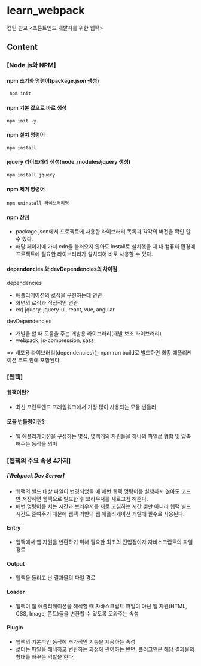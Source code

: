 # learn_webpack
 캡틴 판교 <프론트엔드 개발자를 위한 웹팩>
## Content
### [Node.js와 NPM]
#### npm 초기화 명령어(package.json 생성)
     npm init
#### npm 기본 값으로 바로 생성
    npm init -y
#### npm 설치 명령어
    npm install
#### jquery 라이브러리 생성(node_modules/jquery 생성)
    npm install jquery
#### npm 제거 명령어
    npm uninstall 라이브러리명
#### npm 장점
+ package.json에서 프로젝트에 사용한 라이브러리 목록과 각각의 버전을 확인 할 수 있다.
+ 해당 페이지에 가서 cdn을 불러오지 않아도 install로 설치했을 때 내 컴퓨터 환경에 프로젝트에 필요한 라이브러리가 설치되어 바로 사용할 수 있다.
#### dependencies 와 devDependencies의 차이점
dependencies
+ 애플리케이션의 로직을 구현하는데 연관
+ 화면의 로직과 직접적인 연관
+ ex) jquery, jquery-ui, react, vue, angular

devDependencies
+ 개발을 할 때 도움을 주는 개발용 라이브러리(개발 보조 라이브러리)
+ webpack, js-compression, sass

=> 배포용 라이브러리(dependencies)는 npm run build로 빌드하면 최종 애플리케이션 코드 안에 포함된다.

### [웹팩]
#### 웹팩이란?
+ 최신 프런트엔드 프레임워크에서 가장 많이 사용되는 모듈 번들러
#### 모듈 번들링이란?
+ 웹 애플리케이션을 구성하는 몇십, 몇백개의 자원들을 하나의 파일로 병합 및 압축해주는 동작을 의미
### [웹팩의 주요 속성 4가지]
##### [Webpack Dev Server]
+ 웹팩의 빌드 대상 파일이 변경되었을 때 매번 웹팩 명령어를 실행하지 않아도 코드만 저장하면 웹팩으로 빌드한 후 브라우저를 새로고침 해준다.
+ 매번 명령어를 치는 시간과 브러우저를 새로 고침하는 시간 뿐만 아니라 웹팩 빌드 시간도 줄여주기 때문에 웹팩 기반의 웹 애플리케이션 개발에 필수로 사용된다. 
#### Entry
+ 웹팩에서 웹 자원을 변환하기 위해 필요한 최초의 진입점이자 자바스크립트의 파일 경로
#### Output
+ 웹책을 돌리고 난 결과물의 파일 경로
#### Loader
+ 웹팩이 웹 애플리케이션을 해석할 때 자바스크립트 파일이 아닌 웹 자원(HTML, CSS, Image, 폰트)들을 변환할 수 있도록 도와주는 속성
#### Plugin
+ 웹팩의 기본적인 동작에 추가적인 기능을 제공하는 속성
+ 로더는 파일을 해석하고 변환하는 과정에 관여하는 반면, 플러그인은 해당 결과물의 형태를 바꾸는 역할을 한다.
